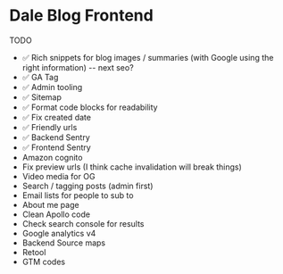 # Dale Blog Frontend

TODO

- ✅ Rich snippets for blog images / summaries (with Google using the right information) -- next seo?
- ✅ GA Tag
- ✅ Admin tooling
- ✅ Sitemap
- ✅ Format code blocks for readability
- ✅ Fix created date
- ✅ Friendly urls
- ✅ Backend Sentry
- ✅ Frontend Sentry
- Amazon cognito
- Fix preview urls (I think cache invalidation will break things)
- Video media for OG
- Search / tagging posts (admin first)
- Email lists for people to sub to
- About me page
- Clean Apollo code
- Check search console for results
- Google analytics v4
- Backend Source maps
- Retool
- GTM codes
